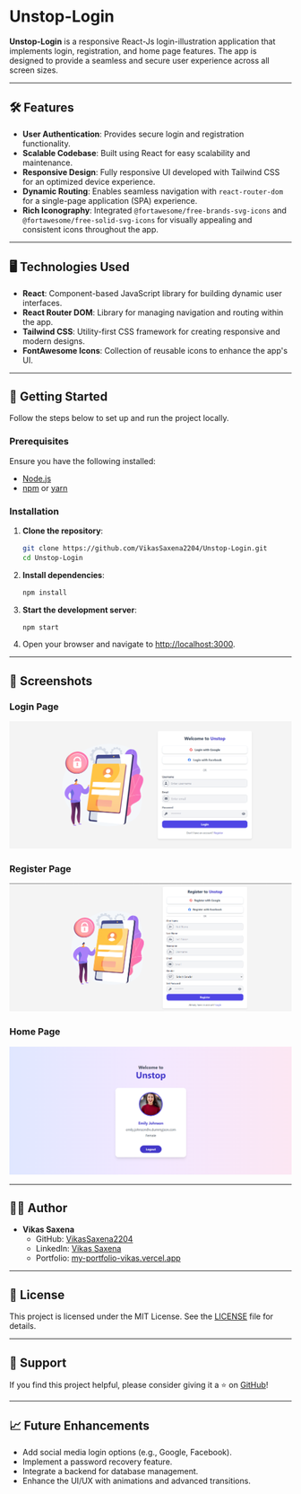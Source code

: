 # Unstop-Login

**Unstop-Login** is a responsive React-Js login-illustration application that implements login, registration, and home page features. The app is designed to provide a seamless and secure user experience across all screen sizes.

---

## 🛠 Features

- **User Authentication**: Provides secure login and registration functionality.
- **Scalable Codebase**: Built using React for easy scalability and maintenance.
- **Responsive Design**: Fully responsive UI developed with Tailwind CSS for an optimized device experience.
- **Dynamic Routing**: Enables seamless navigation with `react-router-dom` for a single-page application (SPA) experience.
- **Rich Iconography**: Integrated `@fortawesome/free-brands-svg-icons` and `@fortawesome/free-solid-svg-icons` for visually appealing and consistent icons throughout the app.

---

## 🖥️ Technologies Used

- **React**: Component-based JavaScript library for building dynamic user interfaces.
- **React Router DOM**: Library for managing navigation and routing within the app.
- **Tailwind CSS**: Utility-first CSS framework for creating responsive and modern designs.
- **FontAwesome Icons**: Collection of reusable icons to enhance the app's UI.

---

## 🚀 Getting Started

Follow the steps below to set up and run the project locally.

### Prerequisites
Ensure you have the following installed:

- [Node.js](https://nodejs.org/)
- [npm](https://www.npmjs.com/) or [yarn](https://yarnpkg.com/)

### Installation

1. **Clone the repository**:
   ```bash
   git clone https://github.com/VikasSaxena2204/Unstop-Login.git
   cd Unstop-Login
   ```

2. **Install dependencies**:
   ```bash
   npm install
   ```
   
3. **Start the development server**:
   ```bash
   npm start
   ```

4. Open your browser and navigate to [http://localhost:3000](http://localhost:3000).

---

## 📸 Screenshots

### Login Page
![Login Page Screenshot](https://github.com/VikasSaxena2204/Unstop-Login/blob/main/assets/unstop-login.png)

### Register Page
![Register Page Screenshot](https://github.com/VikasSaxena2204/Unstop-Login/blob/main/assets/unstop-register.png)

### Home Page
![Home Page Screenshot](https://github.com/VikasSaxena2204/Unstop-Login/blob/main/assets/unstop-home.png)


---

## 🧑‍💻 Author

- **Vikas Saxena**
  - GitHub: [VikasSaxena2204](https://github.com/VikasSaxena2204)
  - LinkedIn: [Vikas Saxena](https://linkedin.com/in/2204-vikas-saxena)
  - Portfolio: [my-portfolio-vikas.vercel.app](https://my-portfolio-vikas.vercel.app)

---

## 📜 License

This project is licensed under the MIT License. See the [LICENSE](./LICENSE) file for details.

---

## 🌟 Support

If you find this project helpful, please consider giving it a ⭐ on [GitHub](https://github.com/VikasSaxena2204/Unstop-Login)!

---

## 📈 Future Enhancements

- Add social media login options (e.g., Google, Facebook).
- Implement a password recovery feature.
- Integrate a backend for database management.
- Enhance the UI/UX with animations and advanced transitions.
